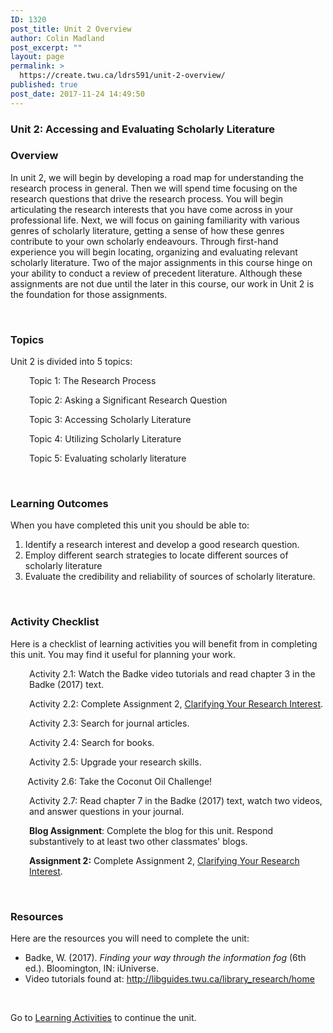 ```yaml
---
ID: 1320
post_title: Unit 2 Overview
author: Colin Madland
post_excerpt: ""
layout: page
permalink: >
  https://create.twu.ca/ldrs591/unit-2-overview/
published: true
post_date: 2017-11-24 14:49:50
---
```

<h3>Unit 2: Accessing and Evaluating Scholarly Literature</h3>
<h3>Overview</h3>
In unit 2, we will begin by developing a road map for understanding the research process in general. Then we will spend time focusing on the research questions that drive the research process. You will begin articulating the research interests that you have come across in your professional life. Next, we will focus on gaining familiarity with various genres of scholarly literature, getting a sense of how these genres contribute to your own scholarly endeavours. Through first-hand experience you will begin locating, organizing and evaluating relevant scholarly literature. Two of the major assignments in this course hinge on your ability to conduct a review of precedent literature. Although these assignments are not due until the later in this course, our work in Unit 2 is the foundation for those assignments.

&nbsp;
<h3>Topics</h3>
Unit 2 is divided into 5 topics:
<p style="padding-left: 30px;">Topic 1: The Research Process</p>
<p style="padding-left: 30px;">Topic 2: Asking a Significant Research Question</p>
<p style="padding-left: 30px;">Topic 3: Accessing Scholarly Literature</p>
<p style="padding-left: 30px;">Topic 4: Utilizing Scholarly Literature</p>
<p style="padding-left: 30px;">Topic 5: Evaluating scholarly literature</p>
&nbsp;
<h3>Learning Outcomes</h3>
When you have completed this unit you should be able to:<span style="color: #ff0000;"><strong> </strong></span>
<ol>
 	<li>Identify a research interest and develop a good research question.</li>
 	<li>Employ different search strategies to locate different sources of scholarly literature</li>
 	<li>Evaluate the credibility and reliability of sources of scholarly literature.</li>
</ol>
&nbsp;
<h3>Activity Checklist</h3>
Here is a checklist of learning activities you will benefit from in completing this unit. You may find it useful for planning your work.
<p style="padding-left: 30px;">Activity 2.1: Watch the Badke video tutorials and read chapter 3 in the Badke (2017) text.</p>
<p style="padding-left: 30px;">Activity 2.2: Complete Assignment 2, <a href="https://create.twu.ca/ldrs591/clarifying-your-research-interest-2/">Clarifying Your Research Interest</a>.</p>
<p style="padding-left: 30px;">Activity 2.3: Search for journal articles.</p>
<p style="padding-left: 30px;">Activity 2.4: Search for books.</p>
<p style="padding-left: 30px;">Activity 2.5: Upgrade your research skills.</p>
       Activity 2.6: Take the Coconut Oil Challenge!
<p style="padding-left: 30px;">Activity 2.7: Read chapter 7 in the Badke (2017) text, watch two videos, and answer questions in your journal.</p>
<p style="padding-left: 30px;"><strong>Blog Assignment</strong>: Complete the blog for this unit. Respond substantively to at least two other classmates' blogs.</p>
<p style="padding-left: 30px;"><strong>Assignment 2:</strong> Complete Assignment 2, <a href="https://create.twu.ca/ldrs591/clarifying-your-research-interest-2/">Clarifying Your Research Interest</a>.</p>
&nbsp;
<h3>Resources</h3>
Here are the resources you will need to complete the unit:
<ul>
 	<li>Badke, W. (2017). <em>Finding your way through the information fog</em> (6th ed.). Bloomington, IN: iUniverse.</li>
 	<li>Video tutorials found at: <a href="http://libguides.twu.ca/library_research/home">http://libguides.twu.ca/library_research/home</a></li>
</ul>
&nbsp;

Go to <a href="https://create.twu.ca/icandothis/2018/01/01/ldrs-591-unit-1/">Learning Activities</a> to continue the unit.